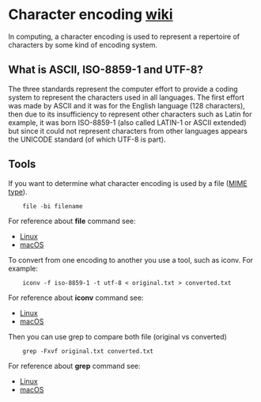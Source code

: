 # Character encoding [wiki](https://en.wikipedia.org/wiki/Character_encoding)

In computing, a character encoding is used to represent a repertoire of characters by some kind of encoding system.

## What is ASCII, ISO-8859-1 and UTF-8?

The three standards represent the computer effort to provide a coding system to represent the characters used in all languages. The first effort was made by ASCII and it was for the English language (128 characters), then due to its insufficiency to represent other characters such as Latin for example, it was born ISO-8859-1 (also called LATIN-1 or ASCII extended) but since it could not represent characters from other languages appears the UNICODE standard (of which UTF-8 is part).

## Tools

If you want to determine what character encoding is used by a file ([MIME type](https://en.wikipedia.org/wiki/Media_type)).

        file -bi filename

For reference about **file** command see:
* [Linux](https://ss64.com/bash/file.html)
* [macOS](https://ss64.com/osx/file.html)

To convert from one encoding to another you use a tool, such as iconv. For example:

        iconv -f iso-8859-1 -t utf-8 < original.txt > converted.txt

For reference about **iconv** command see:
* [Linux](https://ss64.com/bash/iconv.html)
* [macOS](https://ss64.com/osx/iconv.html)

Then you can use grep to compare both file (original vs converted)

        grep -Fxvf original.txt converted.txt

For reference about **grep** command see:
* [Linux](https://ss64.com/bash/grep.html)
* [macOS](https://ss64.com/osx/grep.html)